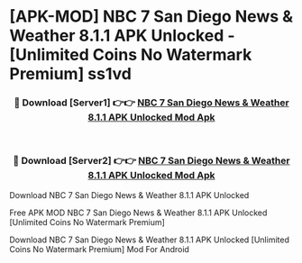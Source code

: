 # [APK-MOD] NBC 7 San Diego News & Weather 8.1.1 APK Unlocked - [Unlimited Coins No Watermark Premium] ss1vd



<div align="center">
<h3>🔴 Download [Server1] 👉👉 <a href="https://momento.my/?title=NBC_7_San_Diego_News_&_Weather_8.1.1_APK_Unlocked">NBC 7 San Diego News & Weather 8.1.1 APK Unlocked Mod Apk</a></h3><br>

<h3>🔴 Download [Server2] 👉👉 <a href="https://momento.my/?title=NBC_7_San_Diego_News_&_Weather_8.1.1_APK_Unlocked">NBC 7 San Diego News & Weather 8.1.1 APK Unlocked Mod Apk</a></h3>
</div>



Download NBC 7 San Diego News & Weather 8.1.1 APK Unlocked 

Free APK MOD NBC 7 San Diego News & Weather 8.1.1 APK Unlocked [Unlimited Coins No Watermark Premium]

Download NBC 7 San Diego News & Weather 8.1.1 APK Unlocked [Unlimited Coins No Watermark Premium] Mod For Android
